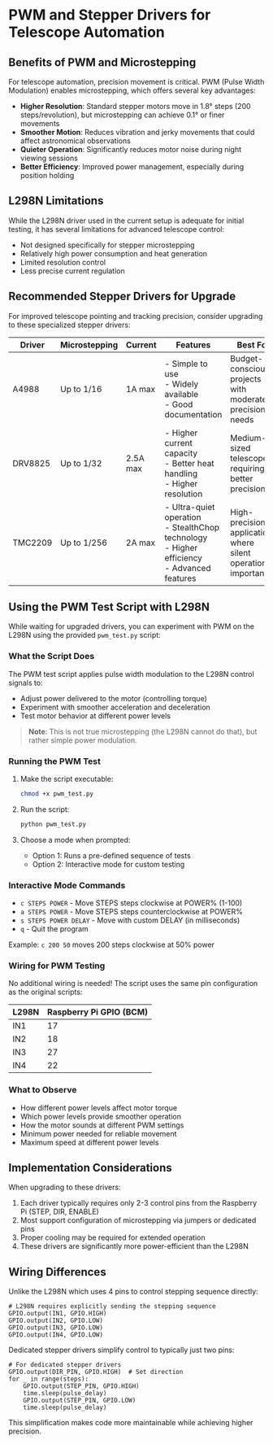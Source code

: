 # PWM and Stepper Drivers for Telescope Automation

## Benefits of PWM and Microstepping

For telescope automation, precision movement is critical. PWM (Pulse Width Modulation) enables microstepping, which offers several key advantages:

- **Higher Resolution**: Standard stepper motors move in 1.8° steps (200 steps/revolution), but microstepping can achieve 0.1° or finer movements
- **Smoother Motion**: Reduces vibration and jerky movements that could affect astronomical observations
- **Quieter Operation**: Significantly reduces motor noise during night viewing sessions
- **Better Efficiency**: Improved power management, especially during position holding

## L298N Limitations

While the L298N driver used in the current setup is adequate for initial testing, it has several limitations for advanced telescope control:

- Not designed specifically for stepper microstepping
- Relatively high power consumption and heat generation
- Limited resolution control
- Less precise current regulation

## Recommended Stepper Drivers for Upgrade

For improved telescope pointing and tracking precision, consider upgrading to these specialized stepper drivers:

| Driver  | Microstepping | Current | Features | Best For |
|---------|---------------|---------|----------|----------|
| A4988   | Up to 1/16    | 1A max  | - Simple to use<br>- Widely available<br>- Good documentation | Budget-conscious projects with moderate precision needs |
| DRV8825 | Up to 1/32    | 2.5A max | - Higher current capacity<br>- Better heat handling<br>- Higher resolution | Medium-sized telescopes requiring better precision |
| TMC2209 | Up to 1/256   | 2A max  | - Ultra-quiet operation<br>- StealthChop technology<br>- Higher efficiency<br>- Advanced features | High-precision applications where silent operation is important |

## Using the PWM Test Script with L298N

While waiting for upgraded drivers, you can experiment with PWM on the L298N using the provided `pwm_test.py` script:

### What the Script Does

The PWM test script applies pulse width modulation to the L298N control signals to:
- Adjust power delivered to the motor (controlling torque)
- Experiment with smoother acceleration and deceleration
- Test motor behavior at different power levels

> **Note**: This is not true microstepping (the L298N cannot do that), but rather simple power modulation.

### Running the PWM Test

1. Make the script executable:
   ```bash
   chmod +x pwm_test.py
   ```

2. Run the script:
   ```bash
   python pwm_test.py
   ```

3. Choose a mode when prompted:
   - Option 1: Runs a pre-defined sequence of tests
   - Option 2: Interactive mode for custom testing

### Interactive Mode Commands

- `c STEPS POWER` - Move STEPS steps clockwise at POWER% (1-100) 
- `a STEPS POWER` - Move STEPS steps counterclockwise at POWER%
- `s STEPS POWER DELAY` - Move with custom DELAY (in milliseconds)
- `q` - Quit the program

Example: `c 200 50` moves 200 steps clockwise at 50% power

### Wiring for PWM Testing

No additional wiring is needed! The script uses the same pin configuration as the original scripts:

| L298N | Raspberry Pi GPIO (BCM) |
|-------|-------------------------|
| IN1   | 17                      |
| IN2   | 18                      |
| IN3   | 27                      |
| IN4   | 22                      |

### What to Observe

- How different power levels affect motor torque
- Which power levels provide smoother operation
- How the motor sounds at different PWM settings
- Minimum power needed for reliable movement
- Maximum speed at different power levels

## Implementation Considerations

When upgrading to these drivers:

1. Each driver typically requires only 2-3 control pins from the Raspberry Pi (STEP, DIR, ENABLE)
2. Most support configuration of microstepping via jumpers or dedicated pins
3. Proper cooling may be required for extended operation
4. These drivers are significantly more power-efficient than the L298N

## Wiring Differences

Unlike the L298N which uses 4 pins to control stepping sequence directly:

```
# L298N requires explicitly sending the stepping sequence
GPIO.output(IN1, GPIO.HIGH)
GPIO.output(IN2, GPIO.LOW)
GPIO.output(IN3, GPIO.LOW)
GPIO.output(IN4, GPIO.LOW)
```

Dedicated stepper drivers simplify control to typically just two pins:

```
# For dedicated stepper drivers
GPIO.output(DIR_PIN, GPIO.HIGH)  # Set direction
for _ in range(steps):
    GPIO.output(STEP_PIN, GPIO.HIGH)
    time.sleep(pulse_delay)
    GPIO.output(STEP_PIN, GPIO.LOW)
    time.sleep(pulse_delay)
```

This simplification makes code more maintainable while achieving higher precision.